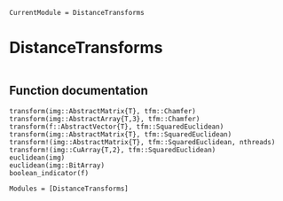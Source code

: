 ```@meta
CurrentModule = DistanceTransforms
```

# DistanceTransforms

```@index
```

## Function documentation
```@docs
transform(img::AbstractMatrix{T}, tfm::Chamfer)
transform(img::AbstractArray{T,3}, tfm::Chamfer)
transform(f::AbstractVector{T}, tfm::SquaredEuclidean)
transform(img::AbstractMatrix{T}, tfm::SquaredEuclidean)
transform!(img::AbstractMatrix{T}, tfm::SquaredEuclidean, nthreads)
transform!(img::CuArray{T,2}, tfm::SquaredEuclidean)
euclidean(img)
euclidean(img::BitArray)
boolean_indicator(f)
```

```@autodocs
Modules = [DistanceTransforms]
```
